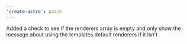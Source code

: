 ```yaml
---
'create-astro': patch
---
```


Added a check to see if the renderers array is empty and only show the message about using the templates default renderers if it isn't

